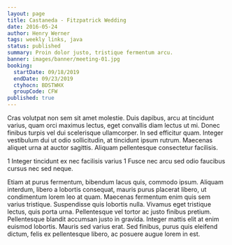 ```yaml
---
layout: page
title: Castaneda - Fitzpatrick Wedding
date: 2016-05-24
author: Henry Werner
tags: weekly links, java
status: published
summary: Proin dolor justo, tristique fermentum arcu.
banner: images/banner/meeting-01.jpg
booking:
  startDate: 09/18/2019
  endDate: 09/23/2019
  ctyhocn: BDSTWHX
  groupCode: CFW
published: true
---
```

Cras volutpat non sem sit amet molestie. Duis dapibus, arcu at tincidunt varius, quam orci maximus lectus, eget convallis diam lectus ut mi. Donec finibus turpis vel dui scelerisque ullamcorper. In sed efficitur quam. Integer vestibulum dui ut odio sollicitudin, at tincidunt ipsum rutrum. Maecenas aliquet urna at auctor sagittis. Aliquam pellentesque consectetur facilisis.

1 Integer tincidunt ex nec facilisis varius
1 Fusce nec arcu sed odio faucibus cursus nec sed neque.

Etiam at purus fermentum, bibendum lacus quis, commodo ipsum. Aliquam interdum, libero a lobortis consequat, mauris purus placerat libero, ut condimentum lorem leo at quam. Maecenas fermentum enim quis sem varius tristique. Suspendisse quis lobortis nulla. Vivamus eget tristique lectus, quis porta urna. Pellentesque vel tortor ac justo finibus pretium. Pellentesque blandit accumsan justo in gravida. Integer mattis elit at enim euismod lobortis. Mauris sed varius erat. Sed finibus, purus quis eleifend dictum, felis ex pellentesque libero, ac posuere augue lorem in est.
